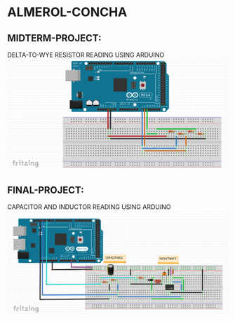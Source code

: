 # ALMEROL-CONCHA
## MIDTERM-PROJECT:
DELTA-TO-WYE RESISTOR READING USING ARDUINO
<br>
[![INSERT YOUR FRITZING PICTURE HERE](https://github.com/BSCPE-2A-EE-1-TERM-1-S-Y-19-20/09-GUARIN-MOZO/blob/master/MIDTERM-PROJECT.PNG)]()


## FINAL-PROJECT:
CAPACITOR AND INDUCTOR READING USING ARDUINO
<br>
[![INSERT YOUR FRITZING PICTURE HERE](https://github.com/BSCPE-2A-EE-1-TERM-1-S-Y-19-20/09-GUARIN-MOZO/blob/master/FINAL-PROJECT.PNG)]()
